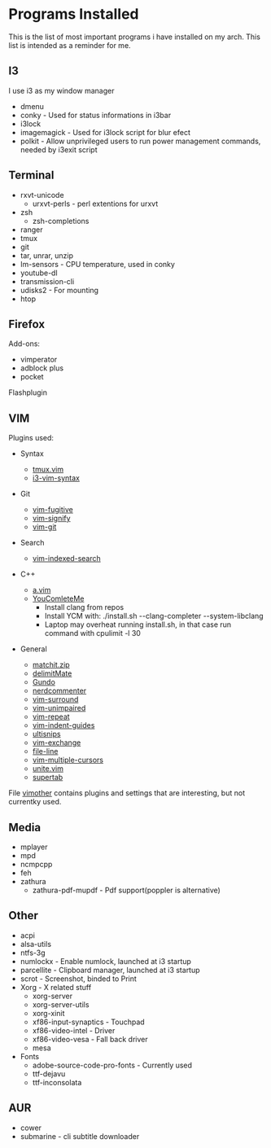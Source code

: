 # Programs Installed

This is the list of most important programs i have installed on my arch.
This list is intended as a reminder for me.

## I3

I use i3 as my window manager

* dmenu
* conky - Used for status informations in i3bar
* i3lock
* imagemagick - Used for i3lock script for blur efect
* polkit - Allow unprivileged users to run power management commands, needed by
  i3exit script

## Terminal

* rxvt-unicode
  - urxvt-perls - perl extentions for urxvt
* zsh
  - zsh-completions
* ranger
* tmux 
* git
* tar, unrar, unzip
* lm-sensors - CPU temperature, used in conky
* youtube-dl
* transmission-cli
* udisks2 - For mounting
* htop

## Firefox 

Add-ons:

* vimperator
* adblock plus
* pocket

Flashplugin 

## VIM

Plugins used:

* Syntax
  - [tmux.vim](https://github.com/Keithbsmiley/tmux.vim)
  - [i3-vim-syntax](https://github.com/PotatoesMaster/i3-vim-syntax)

* Git
  - [vim-fugitive](https://github.com/tpope/vim-fugitive)
  - [vim-signify](https://github.com/mhinz/vim-signify)
  - [vim-git](https://github.com/tpope/vim-git)
* Search
  - [vim-indexed-search](https://github.com/henrik/vim-indexed-search)

* C++
  - [a.vim](https://github.com/vim-scripts/a.vim)
  - [YouComleteMe](https://github.com/Valloric/YouComleteMe)
    - Install clang from repos
    - Install YCM with: ./install.sh --clang-completer --system-libclang
    - Laptop may overheat running install.sh, in that case run command with cpulimit -l 30
    
* General
  - [matchit.zip](https://github.com/vim-scripts/matchit.zip)
  - [delimitMate](https://github.com/Raimondi/delimitMate)
  - [Gundo](https://github.com/vim-scripts/Gundo)
  - [nerdcommenter](https://github.com/scrooloose/nerdcommenter)
  - [vim-surround](https://github.com/tpope/vim-surround)
  - [vim-unimpaired](https://github.com/tpope/vim-unimpaired)
  - [vim-repeat](https://github.com/tpope/vim-repeat)
  - [vim-indent-guides](https://github.com/nathanaelkane/vim-indent-guides)
  - [ultisnips](https://github.com/SirVer/ultisnips)
  - [vim-exchange](https://github.com/tommcdo/vim-exchange)
  - [file-line](https://github.com/bogado/file-line)
  - [vim-multiple-cursors](https://github.com/terryma/vim-multiple-cursors)
  - [unite.vim](https://github.com/Shougo/unite.vim)
  - [supertab](https://github.com/ervandew/supertab)

File [vimother](vimother.md) contains plugins and settings that are
interesting, but not currentky used.

## Media

* mplayer
* mpd
* ncmpcpp
* feh
* zathura
  - zathura-pdf-mupdf - Pdf support(poppler is alternative)

## Other

* acpi 
* alsa-utils
* ntfs-3g 
* numlockx - Enable numlock, launched at i3 startup 
* parcellite - Clipboard manager, launched at i3 startup 
* scrot - Screenshot, binded to Print
* Xorg - X related stuff
  - xorg-server 
  - xorg-server-utils 
  - xorg-xinit
  - xf86-input-synaptics - Touchpad
  - xf86-video-intel - Driver
  - xf86-video-vesa - Fall back driver 
  - mesa 
* Fonts
  - adobe-source-code-pro-fonts - Currently used
  - ttf-dejavu 
  - ttf-inconsolata 


## AUR

* cower
* submarine - cli subtitle downloader
